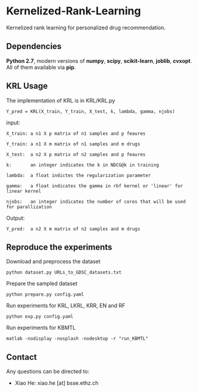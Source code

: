 # Kernelized-Rank-Learning
Kernelized rank learning for personalized drug recommendation. 

## Dependencies
**Python 2.7**, modern versions of **numpy**, **scipy**, **scikit-learn**, **joblib**, **cvxopt**. All of them available via **pip**.

## KRL Usage
The implementation of KRL is in KRL/KRL.py

    Y_pred = KRL(X_train, Y_train, X_test, k, lambda, gamma, njobs)

input:

    X_train: a n1 X p matrix of n1 samples and p feaures

    Y_train: a n1 X m matrix of n1 samples and m drugs

    X_test:  a n2 X p matrix of n2 samples and p feaures
    
    k:       an integer indicates the k in NDCG@k in training
    
    lambda:  a float indictes the regularization parameter
    
    gamma:   a float indicates the gamma in rbf kernel or 'linear' for linear kernel
    
    njobs:   an integer indicates the number of cores that will be used for parallization

Output:

    Y_pred:  a n2 X m matrix of n2 samples and m drugs

## Reproduce the experiments
Download and preprocess the dataset
    
    python dataset.py URLs_to_GDSC_datasets.txt
    
Prepare the sampled dataset    

    python prepare.py config.yaml
    
Run experiments for KRL, LKRL, KRR, EN and RF   

    python exp.py config.yaml
    
Run experiments for KBMTL

    matlab -nodisplay -nosplash -nodesktop -r "run_KBMTL"
    
## Contact
Any questions can be directed to:
   * Xiao He: xiao.he [at] bsse.ethz.ch

